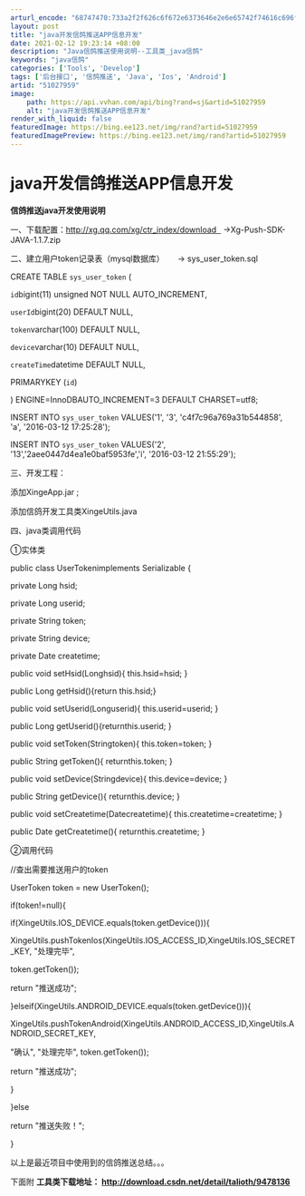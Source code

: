 ```yaml
---
arturl_encode: "68747470:733a2f2f626c6f672e6373646e2e6e65742f74616c696f7468:2f61727469636c652f64657461696c732f3531303237393539"
layout: post
title: "java开发信鸽推送APP信息开发"
date: 2021-02-12 19:23:14 +08:00
description: "Java信鸽推送使用说明--工具类_java信鸽"
keywords: "java信鸽"
categories: ['Tools', 'Develop']
tags: ['后台接口', '信鸽推送', 'Java', 'Ios', 'Android']
artid: "51027959"
image:
    path: https://api.vvhan.com/api/bing?rand=sj&artid=51027959
    alt: "java开发信鸽推送APP信息开发"
render_with_liquid: false
featuredImage: https://bing.ee123.net/img/rand?artid=51027959
featuredImagePreview: https://bing.ee123.net/img/rand?artid=51027959
---
```


# java开发信鸽推送APP信息开发

**信鸽推送java开发使用说明**

  

一、下载配置：http://xg.qq.com/xg/ctr_index/download   →Xg-Push-SDK-JAVA-1.1.7.zip

二、建立用户token记录表（mysql数据库）      → sys_user_token.sql

CREATE TABLE `sys_user_token` (

`id`bigint(11) unsigned NOT NULL AUTO_INCREMENT,

`userId`bigint(20) DEFAULT NULL,

`token`varchar(100) DEFAULT NULL,

`device`varchar(10) DEFAULT NULL,

`createTime`datetime DEFAULT NULL,

PRIMARYKEY (`id`)

) ENGINE=InnoDBAUTO_INCREMENT=3 DEFAULT CHARSET=utf8;

INSERT INTO `sys_user_token` VALUES('1', '3', 'c4f7c96a769a31b544858', 'a', '2016-03-12 17:25:28');

INSERT INTO `sys_user_token` VALUES('2',   '13','2aee0447d4ea1e0baf5953fe','i', '2016-03-12 21:55:29');

三、开发工程：

添加XingeApp.jar ;

添加信鸽开发工具类XingeUtils.java

四、java类调用代码

①实体类

public class UserTokenimplements Serializable {

private Long hsid;

private Long userid;

private String token;

private String device;

private Date createtime;

public void setHsid(Longhsid){ this.hsid=hsid; }

public Long getHsid(){return this.hsid;}

public void setUserid(Longuserid){ this.userid=userid; }

public Long getUserid(){returnthis.userid; }

public void setToken(Stringtoken){ this.token=token; }

public String getToken(){ returnthis.token; }

public void setDevice(Stringdevice){ this.device=device; }

public String getDevice(){ returnthis.device; }

public void setCreatetime(Datecreatetime){ this.createtime=createtime; }

public Date getCreatetime(){ returnthis.createtime; }

②调用代码

//查出需要推送用户的token

UserToken token = new UserToken();

if(token!=null){

if(XingeUtils.IOS_DEVICE.equals(token.getDevice())){

XingeUtils.pushTokenIos(XingeUtils.IOS_ACCESS_ID,XingeUtils.IOS_SECRET_KEY, "处理完毕",

token.getToken());

return "推送成功";

}elseif(XingeUtils.ANDROID_DEVICE.equals(token.getDevice())){

XingeUtils.pushTokenAndroid(XingeUtils.ANDROID_ACCESS_ID,XingeUtils.ANDROID_SECRET_KEY,

"确认", "处理完毕", token.getToken());

return "推送成功";

}

}else

return "推送失败！";

}

以上是最近项目中使用到的信鸽推送总结。。。

下面附
**工具类下载地址：
<http://download.csdn.net/detail/talioth/9478136>**